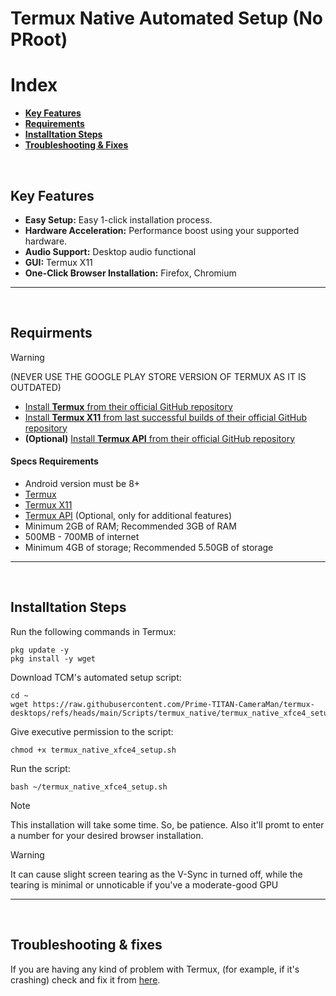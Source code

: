# Termux Native Automated Setup (No PRoot)
# Index
- **[Key Features](#key-features)**
- **[Requirements](#termux-needed)**
- **[Installtation Steps](#termux-auto-install)**
- **[Troubleshooting & Fixes](#termux-auto-fix)**

<br>

## Key Features <a name=key-features></a>
- **Easy Setup:** Easy 1-click installation process.
- **Hardware Acceleration:** Performance boost using your supported hardware.
- **Audio Support:** Desktop audio functional
- **GUI:** Termux X11
- **One-Click Browser Installation:** Firefox, Chromium

---
<br>

## Requirments <a name=termux-needed></a>
> [!WARNING]
> (NEVER USE THE GOOGLE PLAY STORE VERSION OF TERMUX AS IT IS OUTDATED)
- [Install **Termux** from their official GitHub repository](https://github.com/termux/termux-app/releases)
- [Install **Termux X11** from last successful builds of their official GitHub repository](https://github.com/termux/termux-x11/actions/workflows/debug_build.yml)
- **(Optional)** [Install **Termux API** from their official GitHub repository](https://github.com/termux/termux-api/releases)
#### Specs Requirements
- Android version must be 8+
- [Termux](https://github.com/termux/termux-app/releases)
- [Termux X11](https://github.com/termux/termux-x11/actions/workflows/debug_build.yml)
- [Termux API](https://github.com/termux/termux-api/releases) (Optional, only for additional features)
- Minimum 2GB of RAM; Recommended 3GB of RAM
- 500MB - 700MB of internet
- Minimum 4GB of storage; Recommended 5.50GB of storage

---
<br>

## Installtation Steps <a name=termux-auto-install></a>
Run the following commands in Termux:
```
pkg update -y
pkg install -y wget
```
Download TCM's automated setup script:
```
cd ~
wget https://raw.githubusercontent.com/Prime-TITAN-CameraMan/termux-desktops/refs/heads/main/Scripts/termux_native/termux_native_xfce4_setup.sh
```
Give executive permission to the script:
```
chmod +x termux_native_xfce4_setup.sh
```
Run the script:
```
bash ~/termux_native_xfce4_setup.sh
```

> [!NOTE]
> This installation will take some time. So, be patience. Also it'll promt to enter a number for your desired browser installation.

> [!WARNING]
> It can cause slight screen tearing as the V-Sync in turned off, while the tearing is minimal or unnoticable if you've a moderate-good GPU

---
<br>

## Troubleshooting & fixes <a name=termux-auto-fix></a>
If you are having any kind of problem with Termux, (for example, if it's crashing) check and fix it from [here](/Documentation/native/termux_native.md#fix-problem-termux).
